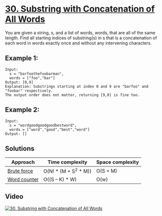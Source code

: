 # [30. Substring with Concatenation of All Words](https://leetcode.com/problems/substring-with-concatenation-of-all-words/)

You are given a string, s, and a list of words, words, that are all of the same length. Find all starting indices of substring(s) in s that is a concatenation of each word in words exactly once and without any intervening characters.

## Example 1:

```
Input:
  s = "barfoothefoobarman",
  words = ["foo","bar"]
Output: [0,9]
Explanation: Substrings starting at index 0 and 9 are "barfoo" and "foobar" respectively.
The output order does not matter, returning [9,0] is fine too.
```

## Example 2:

```
Input:
  s = "wordgoodgoodgoodbestword",
  words = ["word","good","best","word"]
Output: []
```

## Solutions

|   Approach  | Time complexity | Space complexity |
|-------------|-----------------|------------------|
| [Brute force](solution1.md) | O(N! * (M + S<sup>2</sup> * M)) | O(S + M) |
| [Word counter](solution2.md) | O((S – K) * W) | O(w) |

## Video

[![30. Substring with Concatenation of All Words](http://img.youtube.com/vi/IHfgbj45QMc/0.jpg)](http://www.youtube.com/watch?v=IHfgbj45QMc&list=PL9YvZlrMIj4msDfX2rTsl4hwETiKiwsy3 "30. Substring with Concatenation of All Words")
